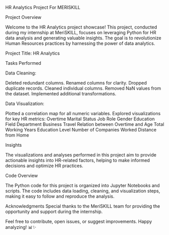 
HR Analytics Project For MERISKILL

Project Overview

Welcome to the HR Analytics project showcase! This project, conducted during my internship at MeriSKILL, focuses on leveraging Python for HR data analysis and generating valuable insights. The goal is to revolutionize Human Resources practices by harnessing the power of data analytics.

Project Title: HR Analytics

Tasks Performed

Data Cleaning:

Deleted redundant columns.
Renamed columns for clarity.
Dropped duplicate records.
Cleaned individual columns.
Removed NaN values from the dataset.
Implemented additional transformations.

Data Visualization:

Plotted a correlation map for all numeric variables.
Explored visualizations for key HR metrics:
Overtime
Marital Status
Job Role
Gender
Education Field
Department
Business Travel
Relation between Overtime and Age
Total Working Years
Education Level
Number of Companies Worked
Distance from Home

Insights

The visualizations and analyses performed in this project aim to provide actionable insights into HR-related factors, helping to make informed decisions and optimize HR practices.

Code Overview

The Python code for this project is organized into Jupyter Notebooks and scripts. The code includes data loading, cleaning, and visualization steps, making it easy to follow and reproduce the analysis.

Acknowledgments
Special thanks to the MeriSKILL team for providing the opportunity and support during the internship.

Feel free to contribute, open issues, or suggest improvements. Happy analyzing! 📊✨
